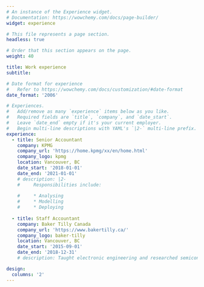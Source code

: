 ```yaml
---
# An instance of the Experience widget.
# Documentation: https://wowchemy.com/docs/page-builder/
widget: experience

# This file represents a page section.
headless: true

# Order that this section appears on the page.
weight: 40

title: Work experience
subtitle:

# Date format for experience
#   Refer to https://wowchemy.com/docs/customization/#date-format
date_format: '2006'

# Experiences.
#   Add/remove as many `experience` items below as you like.
#   Required fields are `title`, `company`, and `date_start`.
#   Leave `date_end` empty if it's your current employer.
#   Begin multi-line descriptions with YAML's `|2-` multi-line prefix.
experience:
  - title: Senior Accountant
    company: KPMG
    company_url: 'https://home.kpmg/xx/en/home.html'
    company_logo: kpmg
    location: Vancouver, BC
    date_start: '2018-01-01'
    date_end: '2021-01-01'
    # description: |2-
    #     Responsibilities include:
        
    #     * Analysing
    #     * Modelling
    #     * Deploying
        
  - title: Staff Accountant
    company: Baker Tilly Canada
    company_url: 'https://www.bakertilly.ca/'
    company_logo: baker-tilly
    location: Vancouver, BC
    date_start: '2015-09-01'
    date_end: '2018-12-31'
    # description: Taught electronic engineering and researched semiconductor physics.

design:
  columns: '2'
---
```

